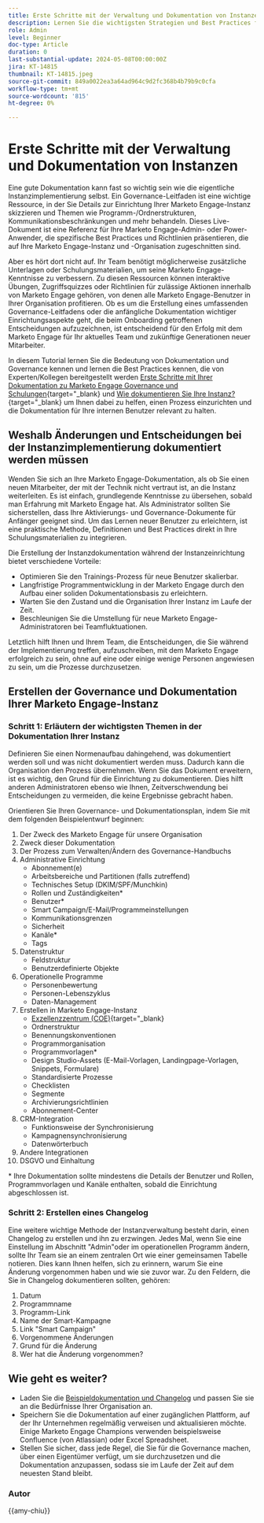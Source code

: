 ```yaml
---
title: Erste Schritte mit der Verwaltung und Dokumentation von Instanzen
description: Lernen Sie die wichtigsten Strategien und Best Practices für die ersten Schritte in Ihrer Marketo Engage-Governance und -Dokumentation kennen. Erfahren Sie, wie Sie skalierbare Dokumentation erstellen, die Benutzerschulung optimieren und die Erstellung mit einer Struktur in Ihrer Marketo Engage-Instanz sicherstellen.
role: Admin
level: Beginner
doc-type: Article
duration: 0
last-substantial-update: 2024-05-08T00:00:00Z
jira: KT-14815
thumbnail: KT-14815.jpeg
source-git-commit: 849a0022ea3a64ad964c9d2fc368b4b79b9c0cfa
workflow-type: tm+mt
source-wordcount: '815'
ht-degree: 0%

---
```



# Erste Schritte mit der Verwaltung und Dokumentation von Instanzen

Eine gute Dokumentation kann fast so wichtig sein wie die eigentliche Instanzimplementierung selbst. Ein Governance-Leitfaden ist eine wichtige Ressource, in der Sie Details zur Einrichtung Ihrer Marketo Engage-Instanz skizzieren und Themen wie Programm-/Ordnerstrukturen, Kommunikationsbeschränkungen und mehr behandeln. Dieses Live-Dokument ist eine Referenz für Ihre Marketo Engage-Admin- oder Power-Anwender, die spezifische Best Practices und Richtlinien präsentieren, die auf Ihre Marketo Engage-Instanz und -Organisation zugeschnitten sind.

Aber es hört dort nicht auf. Ihr Team benötigt möglicherweise zusätzliche Unterlagen oder Schulungsmaterialien, um seine Marketo Engage-Kenntnisse zu verbessern. Zu diesen Ressourcen können interaktive Übungen, Zugriffsquizzes oder Richtlinien für zulässige Aktionen innerhalb von Marketo Engage gehören, von denen alle Marketo Engage-Benutzer in Ihrer Organisation profitieren. Ob es um die Erstellung eines umfassenden Governance-Leitfadens oder die anfängliche Dokumentation wichtiger Einrichtungsaspekte geht, die beim Onboarding getroffenen Entscheidungen aufzuzeichnen, ist entscheidend für den Erfolg mit dem Marketo Engage für Ihr aktuelles Team und zukünftige Generationen neuer Mitarbeiter.

In diesem Tutorial lernen Sie die Bedeutung von Dokumentation und Governance kennen und lernen die Best Practices kennen, die von Experten/Kollegen bereitgestellt werden [Erste Schritte mit Ihrer Dokumentation zu Marketo Engage Governance und Schulungen](https://nation.marketo.com/t5/product-blogs/getting-started-on-your-marketo-governance-and-training/ba-p/242421){target="_blank} und [Wie dokumentieren Sie Ihre Instanz?](https://nation.marketo.com/t5/product-discussions/how-do-you-document-your-instance/td-p/72877){target="_blank} um Ihnen dabei zu helfen, einen Prozess einzurichten und die Dokumentation für Ihre internen Benutzer relevant zu halten.

## Weshalb Änderungen und Entscheidungen bei der Instanzimplementierung dokumentiert werden müssen

Wenden Sie sich an Ihre Marketo Engage-Dokumentation, als ob Sie einen neuen Mitarbeiter, der mit der Technik nicht vertraut ist, an die Instanz weiterleiten. Es ist einfach, grundlegende Kenntnisse zu übersehen, sobald man Erfahrung mit Marketo Engage hat. Als Administrator sollten Sie sicherstellen, dass Ihre Aktivierungs- und Governance-Dokumente für Anfänger geeignet sind. Um das Lernen neuer Benutzer zu erleichtern, ist eine praktische Methode, Definitionen und Best Practices direkt in Ihre Schulungsmaterialien zu integrieren.

Die Erstellung der Instanzdokumentation während der Instanzeinrichtung bietet verschiedene Vorteile:

* Optimieren Sie den Trainings-Prozess für neue Benutzer skalierbar.
* Langfristige Programmentwicklung in der Marketo Engage durch den Aufbau einer soliden Dokumentationsbasis zu erleichtern.
* Warten Sie den Zustand und die Organisation Ihrer Instanz im Laufe der Zeit.
* Beschleunigen Sie die Umstellung für neue Marketo Engage-Administratoren bei Teamfluktuationen.

Letztlich hilft Ihnen und Ihrem Team, die Entscheidungen, die Sie während der Implementierung treffen, aufzuschreiben, mit dem Marketo Engage erfolgreich zu sein, ohne auf eine oder einige wenige Personen angewiesen zu sein, um die Prozesse durchzusetzen.

## Erstellen der Governance und Dokumentation Ihrer Marketo Engage-Instanz

### Schritt 1: Erläutern der wichtigsten Themen in der Dokumentation Ihrer Instanz

Definieren Sie einen Normenaufbau dahingehend, was dokumentiert werden soll und was nicht dokumentiert werden muss. Dadurch kann die Organisation den Prozess übernehmen. Wenn Sie das Dokument erweitern, ist es wichtig, den Grund für die Einrichtung zu dokumentieren. Dies hilft anderen Administratoren ebenso wie Ihnen, Zeitverschwendung bei Entscheidungen zu vermeiden, die keine Ergebnisse gebracht haben.

Orientieren Sie Ihren Governance- und Dokumentationsplan, indem Sie mit dem folgenden Beispielentwurf beginnen:

1. Der Zweck des Marketo Engage für unsere Organisation
1. Zweck dieser Dokumentation
1. Der Prozess zum Verwalten/Ändern des Governance-Handbuchs
1. Administrative Einrichtung
   * Abonnement(e)
   * Arbeitsbereiche und Partitionen (falls zutreffend)
   * Technisches Setup (DKIM/SPF/Munchkin)
   * Rollen und Zuständigkeiten*
   * Benutzer*
   * Smart Campaign/E-Mail/Programmeinstellungen
   * Kommunikationsgrenzen
   * Sicherheit
   * Kanäle*
   * Tags
1. Datenstruktur
   * Feldstruktur
   * Benutzerdefinierte Objekte
1. Operationelle Programme
   * Personenbewertung
   * Personen-Lebenszyklus
   * Daten-Management
1. Erstellen in Marketo Engage-Instanz
   * [Exzellenzzentrum (COE)](https://business.adobe.com/blog/perspectives/center-of-excellence-top-10-questions-to-ask-yourself){target="_blank}
   * Ordnerstruktur
   * Benennungskonventionen
   * Programmorganisation
   * Programmvorlagen*
   * Design Studio-Assets (E-Mail-Vorlagen, Landingpage-Vorlagen, Snippets, Formulare)
   * Standardisierte Prozesse
   * Checklisten
   * Segmente
   * Archivierungsrichtlinien
   * Abonnement-Center
1. CRM-Integration
   * Funktionsweise der Synchronisierung
   * Kampagnensynchronisierung
   * Datenwörterbuch
1. Andere Integrationen
1. DSGVO und Einhaltung

\* Ihre Dokumentation sollte mindestens die Details der Benutzer und Rollen, Programmvorlagen und Kanäle enthalten, sobald die Einrichtung abgeschlossen ist.

### Schritt 2: Erstellen eines Changelog

Eine weitere wichtige Methode der Instanzverwaltung besteht darin, einen Changelog zu erstellen und ihn zu erzwingen. Jedes Mal, wenn Sie eine Einstellung im Abschnitt &quot;Admin&quot;oder im operationellen Programm ändern, sollte Ihr Team sie an einem zentralen Ort wie einer gemeinsamen Tabelle notieren. Dies kann Ihnen helfen, sich zu erinnern, warum Sie eine Änderung vorgenommen haben und wie sie zuvor war. Zu den Feldern, die Sie in Changelog dokumentieren sollten, gehören:

1. Datum
1. Programmname
1. Programm-Link
1. Name der Smart-Kampagne
1. Link &quot;Smart Campaign&quot;
1. Vorgenommene Änderungen
1. Grund für die Änderung
1. Wer hat die Änderung vorgenommen?

## Wie geht es weiter?

* Laden Sie die [Beispieldokumentation und Changelog](/help/marketo-tutorial-implementing-new-instance/assets/template-adobe-marketo-engage-instance-documentation.xlsx) und passen Sie sie an die Bedürfnisse Ihrer Organisation an.
* Speichern Sie die Dokumentation auf einer zugänglichen Plattform, auf der Ihr Unternehmen regelmäßig verweisen und aktualisieren möchte. Einige Marketo Engage Champions verwenden beispielsweise Confluence (von Atlassian) oder Excel Spreadsheet.
* Stellen Sie sicher, dass jede Regel, die Sie für die Governance machen, über einen Eigentümer verfügt, um sie durchzusetzen und die Dokumentation anzupassen, sodass sie im Laufe der Zeit auf dem neuesten Stand bleibt.

### Autor

{{amy-chiu}}